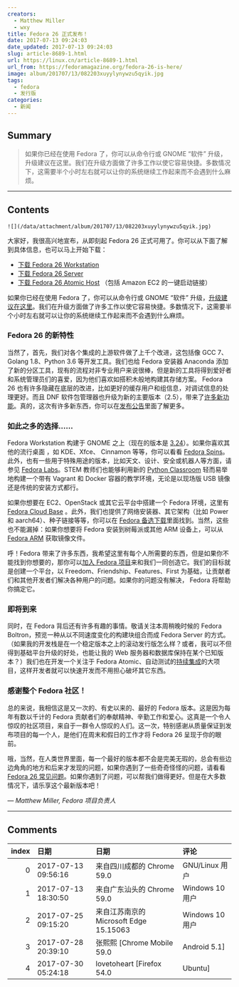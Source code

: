 ```yaml
---
creators:
  - Matthew Miller
  - wxy
title: Fedora 26 正式发布！
date: 2017-07-13 09:24:03
date_updated: 2017-07-13 09:24:03
slug: article-8689-1.html
url: https://linux.cn/article-8689-1.html
url_from: https://fedoramagazine.org/fedora-26-is-here/
image: album/201707/13/082203xuyylynywzu5qyik.jpg
tags:
  - fedora
  - 发行版
categories:
  - 新闻
---
```


## Summary

> 如果你已经在使用 Fedora 了，你可以从命令行或 GNOME “软件” 升级，升级建议在这里。我们在升级方面做了许多工作以使它容易快捷。多数情况下，这需要半个小时左右就可以让你的系统继续工作起来而不会遇到什么麻烦。

***

<!-- more -->

## Contents

`![](/data/attachment/album/201707/13/082203xuyylynywzu5qyik.jpg)`

大家好，我很高兴地宣布，从即刻起 Fedora 26 正式可用了。你可以从下面了解到具体信息，也可以马上开始下载：

* [下载 Fedora 26 Workstation](https://getfedora.org/workstation/)
* [下载 Fedora 26 Server](https://getfedora.org/server/)
* [下载 Fedora 26 Atomic Host](https://getfedora.org/atomic/) （包括 Amazon EC2 的一键启动链接）

如果你已经在使用 Fedora 了，你可以从命令行或 GNOME “软件” 升级，[升级建议在这里](https://fedoramagazine.org/upgrading-fedora-25-fedora-26/)。我们在升级方面做了许多工作以使它容易快捷。多数情况下，这需要半个小时左右就可以让你的系统继续工作起来而不会遇到什么麻烦。

### Fedora 26 的新特性

当然了，首先，我们对各个集成的上游软件做了上千个改进，这包括像 GCC 7、Golang 1.8、Python 3.6 等开发工具。我们也给 Fedora 安装器 Anaconda 添加了新的分区工具，现有的流程对非专业用户来说很棒，但是新的工具将得到爱好者和系统管理员们的喜爱，因为他们喜欢如搭积木般地构建其存储方案。 Fedora 26 也有许多隐藏在底层的改进，比如更好的缓存用户和组信息，对调试信息的处理更好。而且 DNF 软件包管理器也升级为新的主要版本（2.5），带来了[许多新功能](http://dnf.readthedocs.io/en/latest/release_notes.html)。真的，这次有许多新东西，你可以在[发布公告](https://docs.fedoraproject.org/en-US/Fedora/26/html/Release_Notes/index.html)里面了解更多。

### 如此之多的选择……

Fedora Workstation 构建于 GNOME 之上（现在的版本是 [3.24](https://help.gnome.org/misc/release-notes/3.24/)）。如果你喜欢其他的流行桌面 ，如 KDE、Xfce、 Cinnamon 等等，你可以看看 [Fedora Spins](https://spins.fedoraproject.org/)。此外，也有一些用于特殊用途的版本，比如天文、设计、安全或机器人等方面，请参见 [Fedora Labs](https://labs.fedoraproject.org/)。STEM 教师们也能够利用新的 [Python Classroom](https://labs.fedoraproject.org/python-classroom/) 轻而易举地构建一个带有 Vagrant 和 Docker 容器的教学环境，无论是以现场版 USB 镜像还是传统的安装方式都行。

如果你想要在 EC2、OpenStack 或其它云平台中搭建一个 Fedora 环境，这里有 [Fedora Cloud Base](https://cloud.fedoraproject.org/) 。此外，我们也提供了网络安装器、其它架构（比如 Power 和 aarch64）、种子链接等等，你可以在 [Fedora 备选下载](https://alt.fedoraproject.org/)里面找到。当然，这些也不能漏掉：如果你想要将 Fedora 安装到树莓派或其他 ARM 设备上，可以从 [Fedora ARM](https://arm.fedoraproject.org/) 获取镜像文件。

呼！Fedora 带来了许多东西，我希望这里有每个人所需要的东西，但是如果你不能找到你想要的，那你可以[加入 Fedora 项目](https://fedoraproject.org/wiki/Join)来和我们一同创造它。我们的目标就是创建一个平台，以 Freedom、Friendship、Features、First 为基础，让贡献者们和其他开发者们解决各种用户的问题。如果你的问题没有解决， Fedora 将帮助你搞定它。

### 即将到来

同时，在 Fedora 背后还有许多有趣的事情。敬请关注本周稍晚时候的 Fedora Boltron，预览一种从以不同速度变化的构建块组合而成 Fedora Server 的方式。（如果我的开发栈是在一个稳定版本之上的滚动发行版怎么样？或者，我可以不但得到基础平台升级的好处，也能让我的 Web 服务器和数据库保持在某个已知版本？）我们也在开发一个关注于 Fedora Atomic、自动测试的[持续集成](https://fedoraproject.org/wiki/CI)的大项目，这样开发者就可以快速开发而不用担心破坏其它东西。

### 感谢整个 Fedora 社区！

总的来说，我相信这是又一次的、有史以来的、最好的 Fedora 版本。这是因为每年有数以千计的 Fedora 贡献者们的奉献精神、辛勤工作和爱心。这真是一个令人惊叹的社区项目，来自于一群令人惊叹的人们。这一次，特别感谢从质量保证到发布项目的每一个人，是他们在周末和假日的工作才将 Fedora 26 呈现于你的眼前。

哦，当然，在人类世界里面，每一个最好的版本都不会是完美无瑕的，总会有些边边角角的地方和后来才发现的问题，如果你遇到了一些奇奇怪怪的问题，请看看 [Fedora 26 常见问题](https://fedoraproject.org/wiki/Common_F26_bugs)。如果你遇到了问题，可以帮我们做得更好。但是在大多数情况下，请乐享这个最新版本吧！

 

*— Matthew Miller, Fedora 项目负责人*

***

## Comments

|   index | 日期                | 日期                                                   | 评论                                                                                                                                                                                                                                                                                                                                                                                                              |
|--------:|:--------------------|:-------------------------------------------------------|:------------------------------------------------------------------------------------------------------------------------------------------------------------------------------------------------------------------------------------------------------------------------------------------------------------------------------------------------------------------------------------------------------------------|
|       0 | 2017-07-13 09:56:16 | 来自四川成都的 Chrome 59.0|GNU/Linux 用户              | Fedora 由于版权的问题，多媒体编码解码这块一直不是很好。除非自担风险用第三方 RPM 仓库的包。用自带仓库的 pacman 实用工具，用其安装的话，需要安装若干 Arch Linux 仓库的基础包，同时是否与 RPM 包冲突，风险大，不得而知。自己解压关键包(.xz 或 .deb)，又可能遇到 GCC 符号不一致的问题，包间依赖也很麻烦。源码编译则更麻烦了。总之只要官方仓库没有提供更新，对于大型软件的日常更新维护，个人用户解决起来都是很繁琐的。 |
|       1 | 2017-07-13 18:30:50 | 来自广东汕头的 Chrome 59.0|Windows 10 用户             | 所以还是第三方源用起来方便                                                                                                                                                                                                                                                                                                                                                                                        |
|       2 | 2017-07-25 09:15:20 | 来自江苏南京的 Microsoft Edge 15.15063|Windows 10 用户 | 想在Fedora上安装Code：Block，不成功。。。。。。                                                                                                                                                                                                                                                                                                                                                                   |
|       3 | 2017-07-28 20:39:10 | 张熙熙 [Chrome Mobile 59.0|Android 5.1]                | 已经入坑，没有什么bug，                                                                                                                                                                                                                                                                                                                                                                                           |
|       4 | 2017-07-30 05:24:18 | lovetoheart [Firefox 54.0|Ubuntu]                      | 我的电脑已经无法安装最新版linux了，fx8800p 的CPU&nbsp;&nbsp;我感觉这台笔记本安装的最高版本是els0.4了，这是逼我换本的节奏啊                                                                                                                                                                                                                                                                                        |
